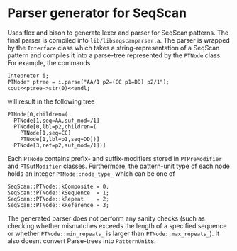 
# Parser generator for SeqScan

Uses flex and bison to generate lexer and parser for SeqScan patterns. The final parser is compiled into `lib/libseqscanparser.a`. The parser is wrapped by the `Interface` class which takes a string-representation of a SeqScan pattern and compiles it into a parse-tree represented by the `PTNode` class. For example, the commands
```
Intepreter i;
PTNode* ptree = i.parse("AA/1 p2=(CC p1=DD) p2/1");
cout<<ptree->str(0)<<endl;
```
will result in the following tree
```
PTNode[0,children=(
  PTNode[1,seq=AA,suf_mod=/1]
  PTNode[0,lbl=p2,children=(
    PTNode[1,seq=CC]
    PTNode[1,lbl=p1,seq=DD])]
  PTNode[3,ref=p2,suf_mod=/1])]
```


Each `PTNode` contains prefix- and suffix-modifiers stored in `PTPreModifier` and `PTSufModifier` classes. Furthermore, the pattern-unit type of each node holds an integer `PTNode::node_type_` which can be one of
```
SeqScan::PTNode::kComposite = 0;
SeqScan::PTNode::kSequence  = 1;
SeqScan::PTNode::kRepeat    = 2;
SeqScan::PTNode::kReference = 3;
```

The generated parser does not perform any sanity checks (such as checking whether mismatches exceeds the length of a specified sequence or whether `PTNode::min_repeats_` is larger than `PTNode::max_repeats_`). It also doesnt convert Parse-trees into `PatternUnit`s.
